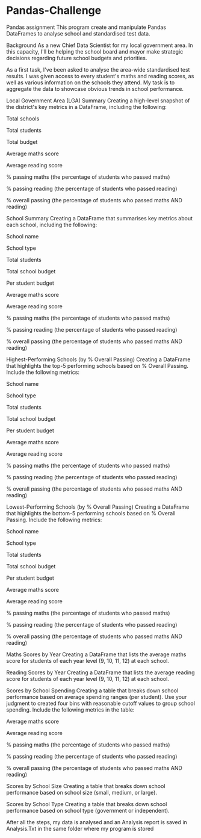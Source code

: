 # Pandas-Challenge
Pandas assignment
This program create and manipulate Pandas DataFrames to analyse school and standardised test data.

Background
As a  new Chief Data Scientist for my local government area. In this capacity, I'll be helping the school board and mayor make strategic decisions regarding future school budgets and priorities.

As a first task, I've been asked to analyse the area-wide standardised test results. I was given access to every student's maths and reading scores, as well as various information on the schools they attend. My task is to aggregate the data to showcase obvious trends in school performance.

Local Government Area (LGA) Summary
Creating a high-level snapshot of the district's key metrics in a DataFrame, including the following:

Total schools

Total students

Total budget

Average maths score

Average reading score

% passing maths (the percentage of students who passed maths)

% passing reading (the percentage of students who passed reading)

% overall passing (the percentage of students who passed maths AND reading)

School Summary
Creating a DataFrame that summarises key metrics about each school, including the following:

School name

School type

Total students

Total school budget

Per student budget

Average maths score

Average reading score

% passing maths (the percentage of students who passed maths)

% passing reading (the percentage of students who passed reading)

% overall passing (the percentage of students who passed maths AND reading)

Highest-Performing Schools (by % Overall Passing)
Creating a DataFrame that highlights the top-5 performing schools based on % Overall Passing. Include the following metrics:

School name

School type

Total students

Total school budget

Per student budget

Average maths score

Average reading score

% passing maths (the percentage of students who passed maths)

% passing reading (the percentage of students who passed reading)

% overall passing (the percentage of students who passed maths AND reading)

Lowest-Performing Schools (by % Overall Passing)
Creating a DataFrame that highlights the bottom-5 performing schools based on % Overall Passing. Include the following metrics:

School name

School type

Total students

Total school budget

Per student budget

Average maths score

Average reading score

% passing maths (the percentage of students who passed maths)

% passing reading (the percentage of students who passed reading)

% overall passing (the percentage of students who passed maths AND reading)

Maths Scores by Year
Creating a DataFrame that lists the average maths score for students of each year level (9, 10, 11, 12) at each school.

Reading Scores by Year
Creating a DataFrame that lists the average reading score for students of each year level (9, 10, 11, 12) at each school.

Scores by School Spending
Creating a table that breaks down school performance based on average spending ranges (per student). Use your judgment to created four bins with reasonable cutoff values to group school spending. Include the following metrics in the table:

Average maths score

Average reading score

% passing maths (the percentage of students who passed maths)

% passing reading (the percentage of students who passed reading)

% overall passing (the percentage of students who passed maths AND reading)

Scores by School Size
Creating a table that breaks down school performance based on school size (small, medium, or large).

Scores by School Type
Creating a table that breaks down school performance based on school type (government or independent).

After all the steps, my data is analysed and an Analysis report is saved in Analysis.Txt in the same folder where my program is stored